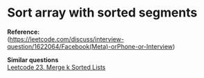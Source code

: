 # Sort array with sorted segments  

**Reference:**   
(https://leetcode.com/discuss/interview-question/1622064/Facebook(Meta)-orPhone-or-Interview)  

**Similar questions**  
[Leetcode 23. Merge k Sorted Lists](https://leetcode.com/problems/merge-k-sorted-lists/)
